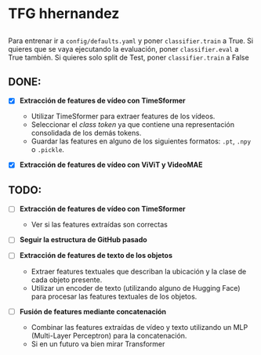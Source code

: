 # TFG hhernandez
##
Para entrenar ir a `config/defaults.yaml` y poner  `classifier.train` a True. Si quieres que se vaya ejecutando la evaluación, poner `classifier.eval` a True también. Si quieres solo split de Test, poner `classifier.train` a False
## DONE:
- [x] **Extracción de features de vídeo con TimeSformer**

  - Utilizar TimeSformer para extraer features de los vídeos.
  - Seleccionar el *class token* ya que contiene una representación consolidada de los demás tokens.
  - Guardar las features en alguno de los siguientes formatos: `.pt`, `.npy` o `.pickle`.
- [x] **Extracción de features de vídeo con ViViT y VideoMAE**

## TODO:
- [ ] **Extracción de features de vídeo con TimeSformer**

  - Ver si las features extraídas son correctas

- [ ] **Seguir la estructura de GitHub pasado**

- [ ] **Extracción de features de texto de los objetos**

  - Extraer features textuales que describan la ubicación y la clase de cada objeto presente.
  - Utilizar un encoder de texto (utilizando alguno de Hugging Face) para procesar las features textuales de los objetos.


- [ ] **Fusión de features mediante concatenación**

  - Combinar las features extraídas de vídeo y texto utilizando un MLP (Multi-Layer Perceptron) para la concatenación.
  - Si en un futuro va bien mirar Transformer
